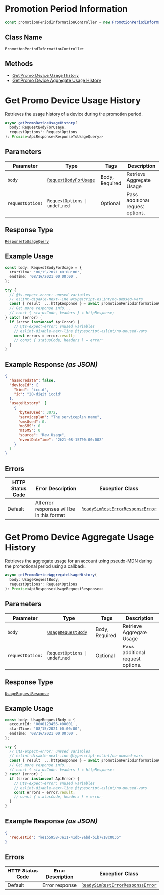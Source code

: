 # Promotion Period Information

```ts
const promotionPeriodInformationController = new PromotionPeriodInformationController(client);
```

## Class Name

`PromotionPeriodInformationController`

## Methods

* [Get Promo Device Usage History](../../doc/controllers/promotion-period-information.md#get-promo-device-usage-history)
* [Get Promo Device Aggregate Usage History](../../doc/controllers/promotion-period-information.md#get-promo-device-aggregate-usage-history)


# Get Promo Device Usage History

Retrieves the usage history of a device during the promotion period.

```ts
async getPromoDeviceUsageHistory(
  body: RequestBodyForUsage,
  requestOptions?: RequestOptions
): Promise<ApiResponse<ResponseToUsageQuery>>
```

## Parameters

| Parameter | Type | Tags | Description |
|  --- | --- | --- | --- |
| `body` | [`RequestBodyForUsage`](../../doc/models/request-body-for-usage.md) | Body, Required | Retrieve Aggregate Usage |
| `requestOptions` | `RequestOptions \| undefined` | Optional | Pass additional request options. |

## Response Type

[`ResponseToUsageQuery`](../../doc/models/response-to-usage-query.md)

## Example Usage

```ts
const body: RequestBodyForUsage = {
  startTime: '08/15/2021 00:00:00',
  endTime: '08/16/2021 00:00:00',
};

try {
  // @ts-expect-error: unused variables
  // eslint-disable-next-line @typescript-eslint/no-unused-vars
  const { result, ...httpResponse } = await promotionPeriodInformationController.getPromoDeviceUsageHistory(body);
  // Get more response info...
  // const { statusCode, headers } = httpResponse;
} catch (error) {
  if (error instanceof ApiError) {
    // @ts-expect-error: unused variables
    // eslint-disable-next-line @typescript-eslint/no-unused-vars
    const errors = error.result;
    // const { statusCode, headers } = error;
  }
}
```

## Example Response *(as JSON)*

```json
{
  "hasmoredata": false,
  "deviceId": {
    "kind": "iccid",
    "id": "20-digit iccid"
  },
  "usageHistory": [
    {
      "bytesUsed": 3072,
      "serviceplan": "The serviceplan name",
      "smsUsed": 0,
      "moSMS": 0,
      "mtSMS": 0,
      "source": "Raw Usage",
      "eventDateTime": "2021-08-15T00:00:00Z"
    }
  ]
}
```

## Errors

| HTTP Status Code | Error Description | Exception Class |
|  --- | --- | --- |
| Default | All error responses will be in this format | [`ReadySimRestErrorResponseError`](../../doc/models/ready-sim-rest-error-response-error.md) |


# Get Promo Device Aggregate Usage History

Retrieves the aggregate usage for an account using pseudo-MDN during the promotional period using a callback.

```ts
async getPromoDeviceAggregateUsageHistory(
  body: UsageRequestBody,
  requestOptions?: RequestOptions
): Promise<ApiResponse<UsageRequestResponse>>
```

## Parameters

| Parameter | Type | Tags | Description |
|  --- | --- | --- | --- |
| `body` | [`UsageRequestBody`](../../doc/models/usage-request-body.md) | Body, Required | Retrieve Aggregate Usage |
| `requestOptions` | `RequestOptions \| undefined` | Optional | Pass additional request options. |

## Response Type

[`UsageRequestResponse`](../../doc/models/usage-request-response.md)

## Example Usage

```ts
const body: UsageRequestBody = {
  accountId: '0000123456-000001',
  startTime: '08/15/2021 00:00:00',
  endTime: '08/16/2021 00:00:00',
};

try {
  // @ts-expect-error: unused variables
  // eslint-disable-next-line @typescript-eslint/no-unused-vars
  const { result, ...httpResponse } = await promotionPeriodInformationController.getPromoDeviceAggregateUsageHistory(body);
  // Get more response info...
  // const { statusCode, headers } = httpResponse;
} catch (error) {
  if (error instanceof ApiError) {
    // @ts-expect-error: unused variables
    // eslint-disable-next-line @typescript-eslint/no-unused-vars
    const errors = error.result;
    // const { statusCode, headers } = error;
  }
}
```

## Example Response *(as JSON)*

```json
{
  "requestId": "be1b5958-3e11-41db-9abd-b1b7618c0035"
}
```

## Errors

| HTTP Status Code | Error Description | Exception Class |
|  --- | --- | --- |
| Default | Error response | [`ReadySimRestErrorResponseError`](../../doc/models/ready-sim-rest-error-response-error.md) |

